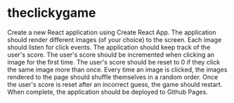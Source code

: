 # theclickygame
Create a new React application using Create React App.                  The application should render different images (of your choice) to the screen.                Each image should listen for click events.                 The application should keep track of the user's score.               The user's score should be incremented when clicking an image for the first time.                 The user's score should be reset to 0 if they click the same image more than once.                Every time an image is clicked, the images rendered to the page should shuffle themselves in a random order.               Once the user's score is reset after an incorrect guess, the game should restart.    When complete, the application should be deployed to Github Pages.

